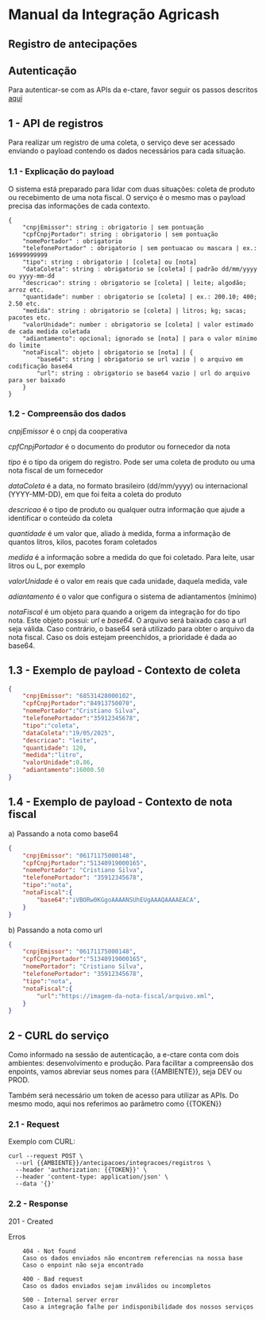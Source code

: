 # Manual da Integração Agricash
## Registro de antecipações

## Autenticação

Para autenticar-se com as APIs da e-ctare, favor seguir os passos descritos [aqui](./autenticacao-agricash.md)

## 1 - API de registros

Para realizar um registro de uma coleta, o serviço deve ser acessado enviando o payload contendo os dados necessários para cada situação.

### 1.1 - Explicação do payload

O sistema está preparado para lidar com duas situações: coleta de produto ou recebimento de uma nota fiscal. O serviço é o mesmo mas o payload precisa das informações de cada contexto.

```
{
    "cnpjEmissor": string : obrigatorio | sem pontuação
    "cpfCnpjPortador": string : obrigatorio | sem pontuação
    "nomePortador" : obrigatorio
    "telefonePortador" : obrigatorio | sem pontuacao ou mascara | ex.: 16999999999
    "tipo": string : obrigatorio | [coleta] ou [nota]
    "dataColeta": string : obrigatorio se [coleta] | padrão dd/mm/yyyy ou yyyy-mm-dd
    "descricao": string : obrigatorio se [coleta] | leite; algodão; arroz etc.
    "quantidade": number : obrigatorio se [coleta] | ex.: 200.10; 400; 2.50 etc.
    "medida": string : obrigatorio se [coleta] | litros; kg; sacas; pacotes etc.
    "valorUnidade": number : obrigatorio se [coleta] | valor estimado de cada medida coletada
    "adiantamento": opcional; ignorado se [nota] | para o valor mínimo do limite
    "notaFiscal": objeto | obrigatorio se [nota] | {
        "base64": string | obrigatorio se url vazio | o arquivo em codificação base64
        "url": string : obrigatorio se base64 vazio | url do arquivo para ser baixado
    }
}
```

### 1.2 - Compreensão dos dados

*cnpjEmissor* é o cnpj da cooperativa

*cpfCnpjPortador* é o documento do produtor ou fornecedor da nota

*tipo* é o tipo da origem do registro. Pode ser uma coleta de produto ou uma nota fiscal de um fornecedor

*dataColeta* é a data, no formato brasileiro (dd/mm/yyyy) ou internacional (YYYY-MM-DD), em que foi feita a coleta do produto

*descricao* é o tipo de produto ou qualquer outra informação que ajude a identificar o conteúdo da coleta

*quantidade* é um valor que, aliado à medida, forma a informação de quantos litros, kilos, pacotes foram coletados

*medida* é a informação sobre a medida do que foi coletado. Para leite, usar litros ou L, por exemplo

*valorUnidade* é o valor em reais que cada unidade, daquela medida, vale

*adiantamento* é o valor que configura o sistema de adiantamentos (mínimo)

*notaFiscal* é um objeto para quando a origem da integração for do tipo nota. Este objeto possui: *url* e *base64*. O arquivo será baixado caso a url seja válida. Caso contrário, o base64 será utilizado para obter o arquivo da nota fiscal. Caso os dois estejam preenchidos, a prioridade é dada ao base64.


## 1.3 - Exemplo de payload - Contexto de coleta

```json
{
    "cnpjEmissor": "68531428000102",
    "cpfCnpjPortador":"84913750070",
    "nomePortador":"Cristiano Silva",
    "telefonePortador":"35912345678",
    "tipo":"coleta",
    "dataColeta":"19/05/2025",
    "descricao": "leite",
    "quantidade": 120,
    "medida":"litro",
    "valorUnidade":0.86,
    "adiantamento":16000.50
}
```

## 1.4 - Exemplo de payload - Contexto de nota fiscal

a) Passando a nota como base64

```json
{
    "cnpjEmissor": "06171175000148",
    "cpfCnpjPortador":"51340919000165",
    "nomePortador": "Cristiano Silva",
    "telefonePortador": "35912345678",
    "tipo":"nota",
    "notaFiscal":{
        "base64":"iVBORw0KGgoAAAANSUhEUgAAAQAAAAEACA",
    }
}
```

b) Passando a nota como url

```json
{
    "cnpjEmissor": "06171175000148",
    "cpfCnpjPortador":"51340919000165",
    "nomePortador": "Cristiano Silva",
    "telefonePortador": "35912345678",
    "tipo":"nota",
    "notaFiscal":{
        "url":"https://imagem-da-nota-fiscal/arquivo.xml",
    }
}
```

## 2 - CURL do serviço

Como informado na sessão de autenticação, a e-ctare conta com dois ambientes: desenvolvimento e produção.
Para facilitar a compreensão dos enpoints, vamos abreviar seus nomes para {{AMBIENTE}}, seja DEV ou PROD.

Também será necessário um token de acesso para utilizar as APIs. Do mesmo modo, aqui nos referimos ao parâmetro como {{TOKEN}}

### 2.1 - Request

Exemplo com CURL:
~~~curl
curl --request POST \
  --url {{AMBIENTE}}/antecipacoes/integracoes/registros \
  --header 'authorization: {{TOKEN}}' \
  --header 'content-type: application/json' \
  --data '{}'
~~~

### 2.2 - Response

201 - Created


Erros 
~~~
    404 - Not found
    Caso os dados enviados não encontrem referencias na nossa base
    Caso o enpoint não seja encontrado
~~~
~~~
    400 - Bad request
    Caso os dados enviados sejam inválidos ou incompletos
~~~
~~~
    500 - Internal server error
    Caso a integração falhe por indisponibilidade dos nossos serviços
~~~
